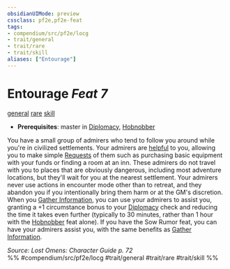```yaml
---
obsidianUIMode: preview
cssclass: pf2e,pf2e-feat
tags:
- compendium/src/pf2e/locg
- trait/general
- trait/rare
- trait/skill
aliases: ["Entourage"]
---
```

# Entourage  *Feat 7*  
[general](../../rules/traits/general.md)  [rare](../../rules/traits/rare.md)  [skill](../../rules/traits/skill.md)  

- **Prerequisites**: master in [Diplomacy](../skills.md#Diplomacy), [Hobnobber](hobnobber.md)

You have a small group of admirers who tend to follow you around while you're in civilized settlements. Your admirers are [helpful](../../rules/conditions.md#Helpful) to you, allowing you to make simple [Requests](../../rules/actions/request.md) of them such as purchasing basic equipment with your funds or finding a room at an inn. These admirers do not travel with you to places that are obviously dangerous, including most adventure locations, but they'll wait for you at the nearest settlement. Your admirers never use actions in encounter mode other than to retreat, and they abandon you if you intentionally bring them harm or at the GM's discretion. When you [Gather Information](../../rules/actions/gather-information.md), you can use your admirers to assist you, granting a +1 circumstance bonus to your [Diplomacy](../skills.md#Diplomacy) check and reducing the time it takes even further (typically to 30 minutes, rather than 1 hour with the [Hobnobber](hobnobber.md) feat alone). If you have the Sow Rumor feat, you can have your admirers assist you, with the same benefits as [Gather Information](../../rules/actions/gather-information.md).

*Source: Lost Omens: Character Guide p. 72*  
%% #compendium/src/pf2e/locg #trait/general #trait/rare #trait/skill %%